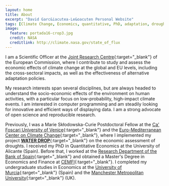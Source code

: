```yaml
---
layout: home
title: About
excerpt: "David Garc&iacutea-Le&oacuten Personal Website"
tags: [Climate Change, Economics, quantitative, PhD, adaptation, droughts, remote sensing]
image:
  feature: portada16-crop3.jpg
  credit: NASA
  creditlink: http://climate.nasa.gov/state_of_flux
---
```

I am a Scientific Officer at the [Joint Research Centre](https://ec.europa.eu/jrc/en/){:target="_blank"} of the European Commission, where I contribute to study and assess the economic effects of climate change at the global and EU levels, including the cross-sectoral impacts, as well as the effectiveness of alternative adaptation policies.

My research interests span several disciplines, but are always headed to understand the socio-economic effects of the environment on human activities, with a particular focus on low-probability, high-impact climate events. I am interested in computer programming and am steadily looking for innovative and efficient ways of displaying data. I am a strong advocate of open science and reproducible research.

Previously, I was a Marie Sk&#322;odowska-Curie Postdoctoral Fellow at the [Ca' Foscari University of Venice](https://www.unive.it/){:target="_blank"} and the [Euro-Mediterranean Center on Climate Change](https://www.cmcc.it/){:target="_blank"}, where I implemented my project [**WATER DROP**](https://cordis.europa.eu/article/id/407029-pinning-down-the-cost-of-drought-in-mediterranean-countries){:target="_blank"} on the economic assessment of droughts. I received my PhD in Quantitative Economics at the University of Alicante (Spain). Before that, I worked at the [Research Department of the Bank of Spain](http://www.bde.es/investigador/en/){:target="_blank"} and obtained a Master's Degree in Economics and Finance at [CEMFI](http://www.cemfi.es/){:target="_blank"}. I completed my undergraduate studies in Economics at the [University of Murcia](https://www.um.es/){:target="_blank"} (Spain) and the [Manchester Metropolitan University](https://www2.mmu.ac.uk/){:target="_blank"} (UK).
